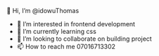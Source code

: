  👋 Hi, I’m @idowuThomas
- 👀 I’m interested in frontend development 
- 🌱 I’m currently learning css 
- 💞️ I’m looking to collaborate on building project
- 📫 How to reach me 07016713302

<!---
idowuThomas/idowuThomas is a ✨ special ✨ repository because its `README.md` (this file) appears on your GitHub profile.
You can click the Preview link to take a look at your changes.
--->
